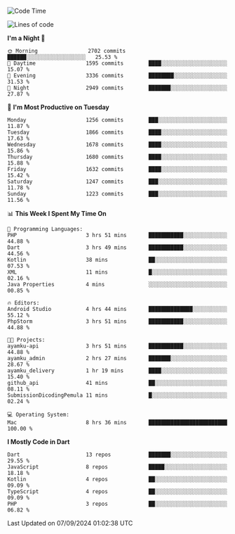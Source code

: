 <!--START_SECTION:waka-->
![Code Time](http://img.shields.io/badge/Code%20Time-724%20hrs%2051%20mins-blue)

![Lines of code](https://img.shields.io/badge/From%20Hello%20World%20I%27ve%20Written-3.5%20million%20lines%20of%20code-blue)

**I'm a Night 🦉** 

```text
🌞 Morning                2702 commits        ██████░░░░░░░░░░░░░░░░░░░   25.53 % 
🌆 Daytime                1595 commits        ████░░░░░░░░░░░░░░░░░░░░░   15.07 % 
🌃 Evening                3336 commits        ████████░░░░░░░░░░░░░░░░░   31.53 % 
🌙 Night                  2949 commits        ███████░░░░░░░░░░░░░░░░░░   27.87 % 
```
📅 **I'm Most Productive on Tuesday** 

```text
Monday                   1256 commits        ███░░░░░░░░░░░░░░░░░░░░░░   11.87 % 
Tuesday                  1866 commits        ████░░░░░░░░░░░░░░░░░░░░░   17.63 % 
Wednesday                1678 commits        ████░░░░░░░░░░░░░░░░░░░░░   15.86 % 
Thursday                 1680 commits        ████░░░░░░░░░░░░░░░░░░░░░   15.88 % 
Friday                   1632 commits        ████░░░░░░░░░░░░░░░░░░░░░   15.42 % 
Saturday                 1247 commits        ███░░░░░░░░░░░░░░░░░░░░░░   11.78 % 
Sunday                   1223 commits        ███░░░░░░░░░░░░░░░░░░░░░░   11.56 % 
```


📊 **This Week I Spent My Time On** 

```text
💬 Programming Languages: 
PHP                      3 hrs 51 mins       ███████████░░░░░░░░░░░░░░   44.88 % 
Dart                     3 hrs 49 mins       ███████████░░░░░░░░░░░░░░   44.56 % 
Kotlin                   38 mins             ██░░░░░░░░░░░░░░░░░░░░░░░   07.53 % 
XML                      11 mins             █░░░░░░░░░░░░░░░░░░░░░░░░   02.16 % 
Java Properties          4 mins              ░░░░░░░░░░░░░░░░░░░░░░░░░   00.85 % 

🔥 Editors: 
Android Studio           4 hrs 44 mins       ██████████████░░░░░░░░░░░   55.12 % 
PhpStorm                 3 hrs 51 mins       ███████████░░░░░░░░░░░░░░   44.88 % 

🐱‍💻 Projects: 
ayamku-api               3 hrs 51 mins       ███████████░░░░░░░░░░░░░░   44.88 % 
ayamku_admin             2 hrs 27 mins       ███████░░░░░░░░░░░░░░░░░░   28.67 % 
ayamku_delivery          1 hr 19 mins        ████░░░░░░░░░░░░░░░░░░░░░   15.40 % 
github_api               41 mins             ██░░░░░░░░░░░░░░░░░░░░░░░   08.11 % 
SubmissionDicodingPemula 11 mins             █░░░░░░░░░░░░░░░░░░░░░░░░   02.24 % 

💻 Operating System: 
Mac                      8 hrs 36 mins       █████████████████████████   100.00 % 
```

**I Mostly Code in Dart** 

```text
Dart                     13 repos            ███████░░░░░░░░░░░░░░░░░░   29.55 % 
JavaScript               8 repos             █████░░░░░░░░░░░░░░░░░░░░   18.18 % 
Kotlin                   4 repos             ██░░░░░░░░░░░░░░░░░░░░░░░   09.09 % 
TypeScript               4 repos             ██░░░░░░░░░░░░░░░░░░░░░░░   09.09 % 
PHP                      3 repos             ██░░░░░░░░░░░░░░░░░░░░░░░   06.82 % 
```




 Last Updated on 07/09/2024 01:02:38 UTC
<!--END_SECTION:waka-->

